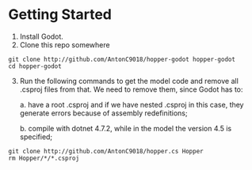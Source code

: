 # Getting Started
1. Install Godot.
2. Clone this repo somewhere
```
git clone http://github.com/AntonC9018/hopper-godot hopper-godot
cd hopper-godot
```
3. Run the following commands to get the model code and remove all .csproj files from that. We need to remove them, since Godot has to:
    
    a. have a root .csproj and if we have nested .csproj in this case, they generate errors because of assembly redefinitions; 
    
    b. compile with dotnet 4.7.2, while in the model the version 4.5 is specified;  
```
git clone http://github.com/AntonC9018/hopper.cs Hopper
rm Hopper/*/*.csproj
```
